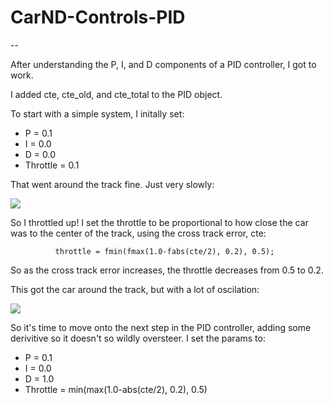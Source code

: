 # CarND-Controls-PID

--

After understanding the P, I, and D components of a PID controller, I got to work. 

I added cte, cte_old, and cte_total to the PID object.

To start with a simple system, I initally set:

 - P = 0.1
 - I = 0.0
 - D = 0.0
 - Throttle = 0.1

That went around the track fine. Just very slowly:

![](v1.gif)

So I throttled up! I set the throttle to be proportional to how close the car was to the center of the track, using the cross track error, cte:

```
          throttle = fmin(fmax(1.0-fabs(cte/2), 0.2), 0.5);
```
So as the cross track error increases, the throttle decreases from 0.5 to 0.2.

This got the car around the track, but with a lot of oscilation:

![](v2.gif)

So it's time to move onto the next step in the PID controller, adding some derivitive so it doesn't so wildly oversteer. I set the params to:

 - P = 0.1
 - I = 0.0
 - D = 1.0
 - Throttle = min(max(1.0-abs(cte/2), 0.2), 0.5)

